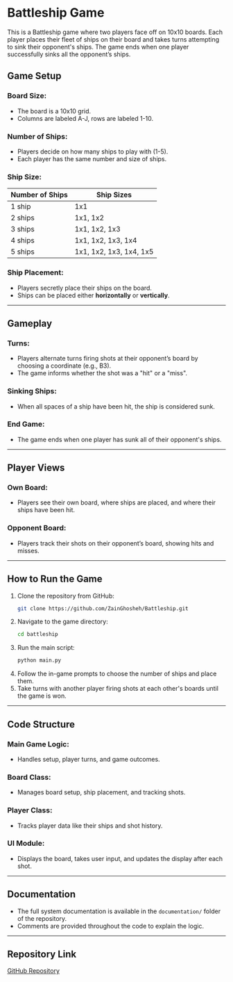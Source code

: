 # Battleship Game

This is a Battleship game where two players face off on 10x10 boards. Each player places their fleet of ships on their board and takes turns attempting to sink their opponent's ships. The game ends when one player successfully sinks all the opponent’s ships.

## **Game Setup**

### **Board Size:**
- The board is a 10x10 grid.
- Columns are labeled A-J, rows are labeled 1-10.

### **Number of Ships:**
- Players decide on how many ships to play with (1-5).
- Each player has the same number and size of ships.

### **Ship Size:**
| Number of Ships | Ship Sizes             |
|-----------------|------------------------|
| 1 ship          | 1x1                    |
| 2 ships         | 1x1, 1x2               |
| 3 ships         | 1x1, 1x2, 1x3          |
| 4 ships         | 1x1, 1x2, 1x3, 1x4     |
| 5 ships         | 1x1, 1x2, 1x3, 1x4, 1x5|

### **Ship Placement:**
- Players secretly place their ships on the board.
- Ships can be placed either **horizontally** or **vertically**.

---

## **Gameplay**

### **Turns:**
- Players alternate turns firing shots at their opponent’s board by choosing a coordinate (e.g., B3).
- The game informs whether the shot was a "hit" or a "miss".

### **Sinking Ships:**
- When all spaces of a ship have been hit, the ship is considered sunk.

### **End Game:**
- The game ends when one player has sunk all of their opponent's ships.

---

## **Player Views**

### **Own Board:**
- Players see their own board, where ships are placed, and where their ships have been hit.

### **Opponent Board:**
- Players track their shots on their opponent’s board, showing hits and misses.

---

## **How to Run the Game**

1. Clone the repository from GitHub:
    ```bash
    git clone https://github.com/ZainGhosheh/Battleship.git
    ```
2. Navigate to the game directory:
    ```bash
    cd battleship
    ```
3. Run the main script:
    ```bash
    python main.py
    ```
4. Follow the in-game prompts to choose the number of ships and place them.
5. Take turns with another player firing shots at each other's boards until the game is won.

---

## **Code Structure**

### **Main Game Logic:**
- Handles setup, player turns, and game outcomes.

### **Board Class:**
- Manages board setup, ship placement, and tracking shots.

### **Player Class:**
- Tracks player data like their ships and shot history.

### **UI Module:**
- Displays the board, takes user input, and updates the display after each shot.

---

## **Documentation**

- The full system documentation is available in the `documentation/` folder of the repository.
- Comments are provided throughout the code to explain the logic.


---

## **Repository Link**
[GitHub Repository](https://github.com/ZainGhosheh/Battleship)
